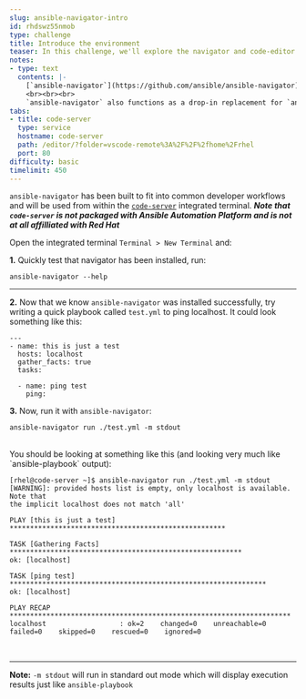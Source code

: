 ```yaml
---
slug: ansible-navigator-intro
id: rhdswz55nmob
type: challenge
title: Introduce the environment
teaser: In this challenge, we'll explore the navigator and code-editor environment
notes:
- type: text
  contents: |-
    [`ansible-navigator`](https://github.com/ansible/ansible-navigator) is a textual user interface (TUI) available to Ansible Automation Platform subscribers and has been introduced with Ansible Automation Platform 2 as the primary interface for creating and testing ansible automation.
    <br><br><br>
    `ansible-navigator` also functions as a drop-in replacement for `ansible-playbook`, among other `ansible-*` utilities, and is the standard way of executing automation moving into Ansible Automation Platform 2.
tabs:
- title: code-server
  type: service
  hostname: code-server
  path: /editor/?folder=vscode-remote%3A%2F%2F%2fhome%2Frhel
  port: 80
difficulty: basic
timelimit: 450
---
```

`ansible-navigator` has been built to fit into common developer workflows and will be used from within the [`code-server`](https://github.com/cdr/code-server) integrated terminal. ***Note that `code-server` is not packaged with Ansible Automation Platform and is not at all affilliated with Red Hat***

Open the integrated terminal `Terminal > New Terminal` and:


**1.** Quickly test that navigator has been installed, run:
```
ansible-navigator --help
```

***

**2.** Now that we know `ansible-navigator` was installed successfully, try writing a quick playbook called `test.yml` to ping localhost. It could look something like this:
```
---
- name: this is just a test
  hosts: localhost
  gather_facts: true
  tasks:

  - name: ping test
    ping:
```

**3.** Now, run it with `ansible-navigator`:
```
ansible-navigator run ./test.yml -m stdout
```
<br>
You should be looking at something like this (and looking very much like `ansible-playbook` output):

```
[rhel@code-server ~]$ ansible-navigator run ./test.yml -m stdout
[WARNING]: provided hosts list is empty, only localhost is available. Note that
the implicit localhost does not match 'all'

PLAY [this is just a test] *****************************************************

TASK [Gathering Facts] *********************************************************
ok: [localhost]

TASK [ping test] ***************************************************************
ok: [localhost]

PLAY RECAP *********************************************************************
localhost                  : ok=2    changed=0    unreachable=0    failed=0    skipped=0    rescued=0    ignored=0
```
<br>

***
**Note:** `-m stdout` will run in standard out mode which will display execution results just like `ansible-playbook`
